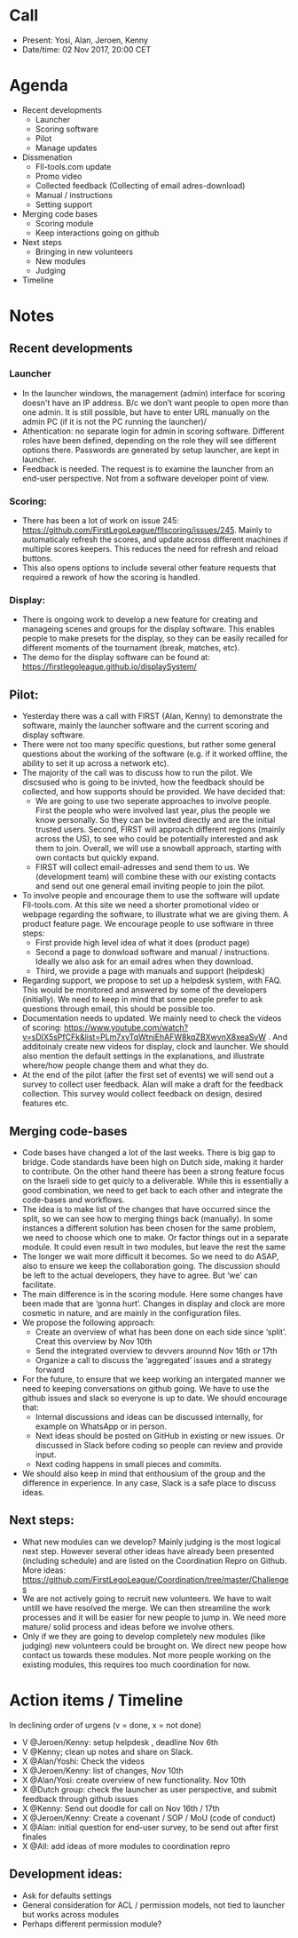 # Call
- Present: Yosi, Alan, Jeroen, Kenny
- Date/time: 02 Nov 2017, 20:00 CET

# Agenda
- Recent developments
  - Launcher
  - Scoring software
  - Pilot
  - Manage updates
- Dissmenation
  - Fll-tools.com update
  - Promo video
  - Collected feedback (Collecting of email adres-download)
  - Manual / instructions 
  - Setting support
- Merging code bases
  - Scoring module
  - Keep interactions going on github
- Next steps
  - Bringing in new volunteers
  - New modules
  - Judging
- Timeline

# Notes
## Recent developments
### Launcher
- In the launcher windows, the management (admin) interface for scoring doesn't have an IP address. B/c we don’t want people to open more than one admin. It is still possible, but have to enter URL manually on the admin PC (if it is not the PC running the launcher)/
- Athentication: no separate login for admin in scoring software. Different roles have been defined, depending on the role they will see different options there. Passwords are generated by setup launcher, are kept in launcher.
- Feedback is needed. The request is to examine the launcher from an end-user perspective. Not from a software developer point of view.
### Scoring:
- There has been a lot of work on issue 245: https://github.com/FirstLegoLeague/fllscoring/issues/245. Mainly to automaticaly refresh the scores, and update across different machines if multiple scores keepers. This reduces the need for refresh and reload buttons.
- This also opens options to include several other feature requests that required a rework of how the scoring is handled.
### Display:
- There is ongoing work to develop a new feature for creating and manageing scenes and groups for the display software. This enables people to make presets for the display, so they can be easily recalled for different moments of the tournament (break, matches, etc).
- The demo for the display software can be found at: https://firstlegoleague.github.io/displaySystem/

## Pilot:
- Yesterday there was a call with FIRST (Alan, Kenny) to demonstrate the software, mainly the launcher software and the current scoring and display software. 
- There were not too many specific questions, but rather some general questions about the working of the software (e.g. if it worked offline, the ability to set it up across a network etc). 
- The majority of the call was to discuss how to run the pilot. We discsused who is going to be inivted, how the feedback should be collected, and how supports should be provided. We have decided that:
  - We are going to use two seperate approaches to involve people. First the people who were involved last year, plus the people we know personally. So they can be invited directly and are the initial trusted users. Second, FIRST will approach different regions (mainly across the US), to see who could be potentially interested and ask them to join. Overall, we will use a snowball approach, starting with own contacts but quickly expand. 
  - FIRST will collect email-adresses and send them to us. We (development team) will combine these with our existing contacts and send out one general email inviting people to join the pilot. 
- To involve people and encourage them to use the software will update Fll-tools.com. At this site we need a shorter promotional video or webpage regarding the software, to illustrate what we are giving them. A product feature page. We encourage people to use software in three steps:
  - First provide high level idea of what it does (product page)
  - Second a page to donwload software and manual / instructions. Ideally we also ask for an email adres when they download.
  - Third, we provide a page with manuals and support (helpdesk)
- Regarding support, we propose to set up a helpdesk system, with FAQ. This would be monitored and answered by some of the developers (initially). We need to keep in mind that some people prefer to ask questions through email, this should be possible too. 
- Documentation needs to updated. We mainly need to check the videos of scoring: https://www.youtube.com/watch?v=sDIX5sPfCFk&list=PLm7xyTqWtniEhAFW8kqZBXwvnX8xeaSvW . And additoinaly create new videos for display, clock and launcher. We should also mention the default settings in the explanations, and illustrate where/how people change them and what they do. 
- At the end of the pilot (after the first set of events) we will send out a survey to collect user feedback. Alan will make a draft for the feedback collection. This survey would collect feedback on design, desired features etc.

## Merging code-bases
- Code bases have changed a lot of the last weeks. There is big gap to bridge. Code standards have been high on Dutch side, making it harder to contribute. On the other hand theere has been a strong feature focus on the Israeli side to get quicly to a deliverable. While this is essentially a good combination, we need to get back to each other and integrate the code-bases and workflows. 
- The idea is to make list of the changes that have occurred since the split, so we can see how to merging things back (manually). In some instances a different solution has been chosen for the same problem, we need to choose which one to make. Or factor things out in a separate module. It could even result in two modules, but leave the rest the same
- The longer we wait more difficult it becomes. So we need to do ASAP, also to ensure we keep the collaboration going. The discussion should be left to the actual developers, they have to agree. But ‘we’ can facilitate. 
- The main difference is in the scoring module. Here some changes have been made that are ‘gonna hurt’. Changes in display and clock are more cosmetic in nature, and are mainly in the configuration files.
- We propose the following approach:
  - Create an overview of what has been done on each side since ‘split’. Creat this overview by Nov 10th
  - Send the integrated overview to devvers arounnd Nov 16th or 17th
  - Organize a call to discuss the ‘aggregated’ issues and a strategy forward
- For the future, to ensure that we keep working an intergated manner we need to keeping conversations on github going. We have to use the github issues and slack so everyone is up to date. We should encourage that:
  - Internal discussions and ideas can be discussed internally, for example on WhatsApp or in person.
  - Next ideas should be posted on GitHub in existing or new issues. Or discussed in Slack before coding so people can review and provide input.
  - Next coding happens in small pieces and commits. 
- We should also keep in mind that enthousium of the group and the difference in experience. In any case, Slack is a safe place to discuss ideas.

## Next steps:
- What new modules can we develop? Mainly judging is the most logical next step. However several other ideas have already been presented (including schedule) and are listed on the Coordination Repro on Github. More ideas: https://github.com/FirstLegoLeague/Coordination/tree/master/Challenges 
- We are not actively going to recruit new volunteers. We have to wait untill we have resolved the merge. We can then streamline the work processes and it will be easier for new people to jump in. We need more mature/ solid process and ideas before we involve others. 
- Only if we they are going to develop completely new modules (like judging) new volunteers could be brought on. We direct new peope how contact us towards these modules. Not more people working on the existing modules, this requires too much coordination for now. 

# Action items / Timeline
In declining order of urgens (v = done, x = not done)
- V @Jeroen/Kenny: setup helpdesk , deadline Nov 6th
- V @Kenny; clean up notes and share on Slack.
- X @Alan/Yoshi: Check the videos
- X @Jeroen/Kenny: list of changes, Nov 10th
- X @Alan/Yosi: create overview of new functionality. Nov 10th
- X @Dutch group: check the launcher as user perspective, and submit feedback through github issues
- X @Kenny: Send out doodle for call on Nov 16th / 17th
- X @Jeroen/Kenny: Create a covenant / SOP / MoU (code of conduct)
- X @Alan: initial question for end-user survey, to be send out after first finales
- X @All: add ideas of more modules to coordination repro

## Development ideas:
- Ask for defaults settings
- General consideration for ACL / permission models, not tied to launcher but works across modules
- Perhaps different permission module?


